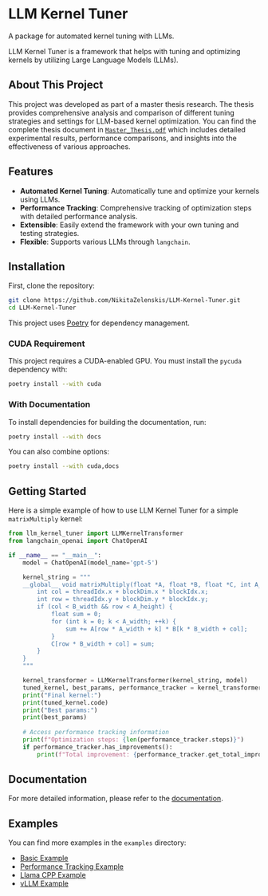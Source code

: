 # LLM Kernel Tuner

A package for automated kernel tuning with LLMs.

LLM Kernel Tuner is a framework that helps with tuning and optimizing kernels by utilizing Large Language Models (LLMs).

## About This Project

This project was developed as part of a master thesis research. The thesis provides comprehensive analysis and comparison of different tuning strategies and settings for LLM-based kernel optimization. You can find the complete thesis document in [`Master_Thesis.pdf`](Master_Thesis.pdf) which includes detailed experimental results, performance comparisons, and insights into the effectiveness of various approaches.

## Features

*   **Automated Kernel Tuning**: Automatically tune and optimize your kernels using LLMs.
*   **Performance Tracking**: Comprehensive tracking of optimization steps with detailed performance analysis.
*   **Extensible**: Easily extend the framework with your own tuning and testing strategies.
*   **Flexible**: Supports various LLMs through `langchain`.

## Installation

First, clone the repository:

```bash
git clone https://github.com/NikitaZelenskis/LLM-Kernel-Tuner.git
cd LLM-Kernel-Tuner
```

This project uses [Poetry](https.python-poetry.org/) for dependency management.

### CUDA Requirement

This project requires a CUDA-enabled GPU. You must install the `pycuda` dependency with:

```bash
poetry install --with cuda
```

### With Documentation

To install dependencies for building the documentation, run:

```bash
poetry install --with docs
```

You can also combine options:
```bash
poetry install --with cuda,docs
```

## Getting Started

Here is a simple example of how to use LLM Kernel Tuner for a simple `matrixMultiply` kernel:

```python
from llm_kernel_tuner import LLMKernelTransformer
from langchain_openai import ChatOpenAI

if __name__ == "__main__":
    model = ChatOpenAI(model_name='gpt-5')

    kernel_string = """
    __global__ void matrixMultiply(float *A, float *B, float *C, int A_width, int A_height, int B_width) {
        int col = threadIdx.x + blockDim.x * blockIdx.x;
        int row = threadIdx.y + blockDim.y * blockIdx.y;
        if (col < B_width && row < A_height) {
            float sum = 0;
            for (int k = 0; k < A_width; ++k) {
                sum += A[row * A_width + k] * B[k * B_width + col];
            }
            C[row * B_width + col] = sum;
        }
    }
    """

    kernel_transformer = LLMKernelTransformer(kernel_string, model)
    tuned_kernel, best_params, performance_tracker = kernel_transformer.make_kernel_tunable()
    print("Final kernel:")
    print(tuned_kernel.code)
    print("Best params:")
    print(best_params)
    
    # Access performance tracking information
    print(f"Optimization steps: {len(performance_tracker.steps)}")
    if performance_tracker.has_improvements():
        print(f"Total improvement: {performance_tracker.get_total_improvement():.2f}%")
```

## Documentation

For more detailed information, please refer to the [documentation](https://nikitazelenskis.github.io/LLM-Kernel-Tuner/).

## Examples

You can find more examples in the `examples` directory:
*   [Basic Example](examples/example.py)
*   [Performance Tracking Example](examples/performance_tracking_example.py)
*   [Llama CPP Example](examples/llama_cpp_example.py)
*   [vLLM Example](examples/vllm_example.py)
